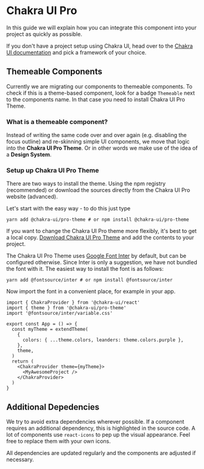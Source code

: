 # Chakra UI Pro

In this guide we will explain how you can integrate this component into your
project as quickly as possible.

If you don't have a project setup using Chakra UI, head over to the
[Chakra UI documentation](https://chakra-ui.com/docs/getting-started)
and pick a framework of your choice.

## Themeable Components

Currently we are migrating our components to themeable components.
To check if this is a theme-based component, look for a badge `Themeable`
next to the components name. In that case you need to install Chakra UI Pro Theme.

### What is a themeable component?

Instead of writing the same code over and over again (e.g. disabling the focus outline)
and re-skinning simple UI components, we move that logic into the **Chakra UI Pro Theme**.
Or in other words we make use of the idea of a **Design System**.

### Setup up Chakra UI Pro Theme

There are two ways to install the theme. Using the npm registry (recommended)
or download the sources directly from the Chakra UI Pro website (advanced).

Let's start with the easy way - to do this just type

```
yarn add @chakra-ui/pro-theme # or npm install @chakra-ui/pro-theme
```

If you want to change the Chakra UI Pro theme more flexibly, it's best
to get a local copy. [Download Chakra UI Pro Theme](https://pro.chakra-ui.com/downloads/themes/chakra-ui-pro-theme.zip)
and add the contents to your project.

The Chakra UI Pro Theme uses [Google Font Inter](https://fonts.google.com/specimen/Inter)
by default, but can be configured otherwise. Since Inter is only a suggestion,
we have not bundled the font with it. The easiest way to install the font is as follows:

```
yarn add @fontsource/inter # or npm install @fontsource/inter
```

Now import the font in a convenient place, for example in your app.

```
import { ChakraProvider } from '@chakra-ui/react'
import { theme } from '@chakra-ui/pro-theme'
import '@fontsource/inter/variable.css'

export const App = () => {
  const myTheme = extendTheme(
    {
      colors: { ...theme.colors, leanders: theme.colors.purple },
    },
    theme,
  )
  return (
    <ChakraProvider theme={myTheme}>
      <MyAwesomeProject />
    </ChakraProvider>
  )
}
```

## Additional Depedencies

We try to avoid extra dependencies wherever possible. If a component requires
an additional dependency, this is highlighted in the source code.
A lot of components use `react-icons` to pep up the visual appearance.
Feel free to replace them with your own icons.

All dependencies are updated regularly and the components are adjusted if necessary.
